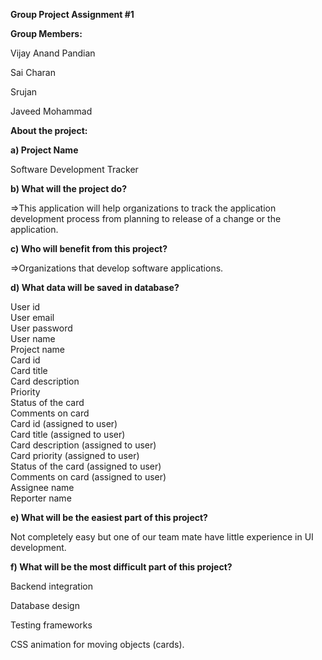 **Group Project Assignment #1**

**Group Members:**

Vijay Anand Pandian

Sai Charan

Srujan

Javeed Mohammad

**About the project:**

**a) Project Name**

Software Development Tracker

**b) What will the project do?**

=>This application will help organizations to track the application development process from planning to release of a change or the application.

**c) Who will benefit from this project?**

=>Organizations that develop software applications.

**d) What data will be saved in database?**

User id<br>
User email<br>
User password<br>
User name<br>
Project name<br>
Card id<br>
Card title<br>
Card description<br>
Priority<br>
Status of the card<br>
Comments on card<br>
Card id (assigned to user)<br>
Card title (assigned to user)<br>
Card description (assigned to user)<br>
Card priority (assigned to user)<br>
Status of the card (assigned to user)<br>
Comments on card (assigned to user)<br>
Assignee name<br>
Reporter name<br>

**e) What will be the easiest part of this project?**

Not completely easy but one of our team mate have little experience in UI development.

**f) What will be the most difficult part of this project?**

Backend integration

Database design

Testing frameworks

CSS animation for moving objects (cards).

